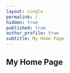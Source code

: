 ```yaml
---
layout: single
permalink: /
hidden: true
published: true
author_profile: true
subtitle: My Home Page
---
```


## My Home Page


